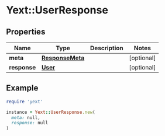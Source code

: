 # Yext::UserResponse

## Properties

| Name | Type | Description | Notes |
| ---- | ---- | ----------- | ----- |
| **meta** | [**ResponseMeta**](ResponseMeta.md) |  | [optional] |
| **response** | [**User**](User.md) |  | [optional] |

## Example

```ruby
require 'yext'

instance = Yext::UserResponse.new(
  meta: null,
  response: null
)
```

